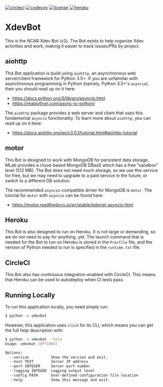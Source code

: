 [![circleci](https://img.shields.io/circleci/build/gh/ncar-xdev/xdevbot?label=circleci)](https://circleci.com/gh/ncar-xdev/xdevbot)
[![codecov](https://img.shields.io/codecov/c/gh/ncar-xdev/xdevbot?label=codecov)](https://codecov.io/gh/ncar-xdev/xdevbot)
[![license](https://img.shields.io/github/license/ncar-xdev/xdevbot)](http://www.apache.org/licenses/LICENSE-2.0)
[![heroku](https://img.shields.io/website?down_color=red&down_message=offline&label=heroku&up_color=green&up_message=online&url=https%3A%2F%2Fxdevbot.herokuapp.com%2F)](https://xdevbot.herokuapp.com/)

XdevBot
=======

This is the NCAR Xdev Bot (v2).  The Bot exists to help organize Xdev activities and
work, making it easier to track issues/PRs by project.

aiohttp
-------

This Bot application is build using `aiohttp`, an asynchronous web server/client
framework for Python 3.5+.  If you are unfamiliar with asynchronous programming in
Python (namely, Python 3.5+'s `asyncio`), then you should read up on it here:

- https://docs.python.org/3/library/asyncio.html
- https://realpython.com/async-io-python/

The `aiohttp` package provides a web server and client that uses this fundamental
`asyncio` functionality.  To learn more about `aiohttp`, you can read up on it here:

- https://docs.aiohttp.org/en/v3.0.1/tutorial.html#aiohttp-tutorial

motor
-----

This Bot is designed to work with MongoDB for persistent data storage.  MLab
provides a cloud-based MongoDB DBaaS which has a free "sandbox" level (512 MB).
The Bot does not need much storage, so we use this service for free, but we may
need to upgrade to a paid service in the future, or switch to a different DB
solution.

The recommended `asyncio`-compatible driver for MongoDB is `motor`.  The tutorial
for `motor` with `asyncio` can be found here:

- https://motor.readthedocs.io/en/stable/tutorial-asyncio.html

Heroku
------

This Bot is also designed to run on Heroku.  It is not large or demanding, so we
do not need to pay for anything, yet.  The launch command that is needed for the
Bot to run on Heroku is stored in the `Procfile` file, and the version of Python
needed to run is specified in the `runtime.txt` file.

CircleCI
--------

This Bot also has continuous integration enabled with CircleCI.  This means that
Heroku can be used to autodeploy when CI tests pass.

Running Locally
---------------

To run this application locally, you need simply run:

```bash
$ python -m xdevbot
```

However, this application uses `click` for its CLI, which means you can get the
full help description with:

```bash
$ python -m xdevbot --help
Usage: xdevbot [OPTIONS]

Options:
  --version          Show the version and exit.
  --host TEXT        Server IP address
  --port INTEGER     Server port number
  --logging INTEGER  Logging output level
  --config PATH      User-defined configuration file location
  --help             Show this message and exit.
```
